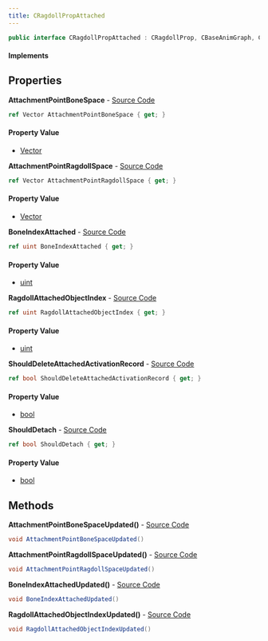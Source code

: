 ```yaml
---
title: CRagdollPropAttached
---
```


```csharp
public interface CRagdollPropAttached : CRagdollProp, CBaseAnimGraph, CBaseModelEntity, CBaseEntity, CEntityInstance, ISchemaClass<CEntityInstance>, ISchemaClass<CBaseEntity>, ISchemaClass<CBaseModelEntity>, ISchemaClass<CBaseAnimGraph>, ISchemaClass<CRagdollProp>, ISchemaClass<CRagdollPropAttached>, ISchemaField, ISchemaClass, INativeHandle
```

#### Implements

## Properties

**AttachmentPointBoneSpace** - [Source Code](https://github.com/swiftly-solution/swiftlys2/blob/master/managed/src/SwiftlyS2.Generated/Schemas/Interfaces/CRagdollPropAttached.cs#L20)

```csharp
ref Vector AttachmentPointBoneSpace { get; }
```

#### Property Value

- [Vector](/docs/api/shared/natives/vector)

**AttachmentPointRagdollSpace** - [Source Code](https://github.com/swiftly-solution/swiftlys2/blob/master/managed/src/SwiftlyS2.Generated/Schemas/Interfaces/CRagdollPropAttached.cs#L22)

```csharp
ref Vector AttachmentPointRagdollSpace { get; }
```

#### Property Value

- [Vector](/docs/api/shared/natives/vector)

**BoneIndexAttached** - [Source Code](https://github.com/swiftly-solution/swiftlys2/blob/master/managed/src/SwiftlyS2.Generated/Schemas/Interfaces/CRagdollPropAttached.cs#L16)

```csharp
ref uint BoneIndexAttached { get; }
```

#### Property Value

- [uint](https://learn.microsoft.com/dotnet/api/system.uint32)

**RagdollAttachedObjectIndex** - [Source Code](https://github.com/swiftly-solution/swiftlys2/blob/master/managed/src/SwiftlyS2.Generated/Schemas/Interfaces/CRagdollPropAttached.cs#L18)

```csharp
ref uint RagdollAttachedObjectIndex { get; }
```

#### Property Value

- [uint](https://learn.microsoft.com/dotnet/api/system.uint32)

**ShouldDeleteAttachedActivationRecord** - [Source Code](https://github.com/swiftly-solution/swiftlys2/blob/master/managed/src/SwiftlyS2.Generated/Schemas/Interfaces/CRagdollPropAttached.cs#L26)

```csharp
ref bool ShouldDeleteAttachedActivationRecord { get; }
```

#### Property Value

- [bool](https://learn.microsoft.com/dotnet/api/system.boolean)

**ShouldDetach** - [Source Code](https://github.com/swiftly-solution/swiftlys2/blob/master/managed/src/SwiftlyS2.Generated/Schemas/Interfaces/CRagdollPropAttached.cs#L24)

```csharp
ref bool ShouldDetach { get; }
```

#### Property Value

- [bool](https://learn.microsoft.com/dotnet/api/system.boolean)

## Methods

**AttachmentPointBoneSpaceUpdated()** - [Source Code](https://github.com/swiftly-solution/swiftlys2/blob/master/managed/src/SwiftlyS2.Generated/Schemas/Interfaces/CRagdollPropAttached.cs#L30)

```csharp
void AttachmentPointBoneSpaceUpdated()
```

**AttachmentPointRagdollSpaceUpdated()** - [Source Code](https://github.com/swiftly-solution/swiftlys2/blob/master/managed/src/SwiftlyS2.Generated/Schemas/Interfaces/CRagdollPropAttached.cs#L31)

```csharp
void AttachmentPointRagdollSpaceUpdated()
```

**BoneIndexAttachedUpdated()** - [Source Code](https://github.com/swiftly-solution/swiftlys2/blob/master/managed/src/SwiftlyS2.Generated/Schemas/Interfaces/CRagdollPropAttached.cs#L28)

```csharp
void BoneIndexAttachedUpdated()
```

**RagdollAttachedObjectIndexUpdated()** - [Source Code](https://github.com/swiftly-solution/swiftlys2/blob/master/managed/src/SwiftlyS2.Generated/Schemas/Interfaces/CRagdollPropAttached.cs#L29)

```csharp
void RagdollAttachedObjectIndexUpdated()
```

